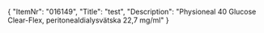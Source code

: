 {
  "ItemNr": "016149",
  "Title": "test",
  "Description": "Physioneal 40 Glucose Clear-Flex, peritonealdialysvätska 22,7 mg/ml"
}